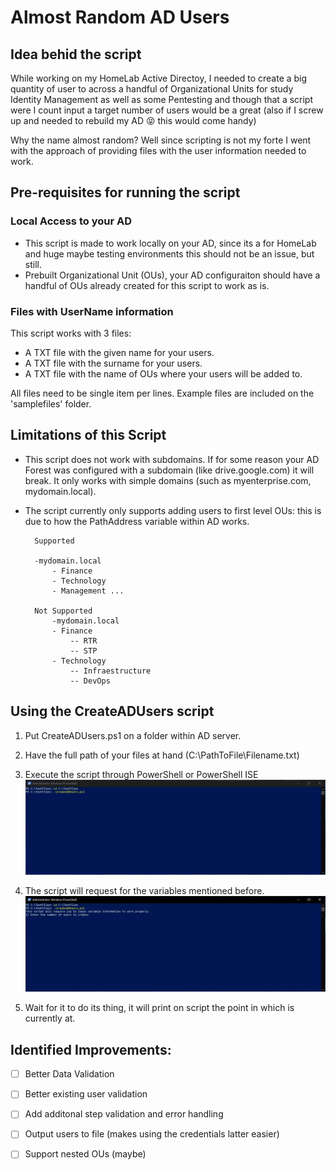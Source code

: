 # Almost Random AD Users

## Idea behid the script
While working on my HomeLab Active Directoy, I needed to create a big quantity of user to across a handful of Organizational Units for study Identity Management as well as some Pentesting and though that a script were I count input a target number of users would be a great (also if I screw up and needed to rebuild my AD :stuck_out_tongue_closed_eyes: this would come handy)

Why the name almost random? Well since scripting is not my forte I went with the approach of providing files with the user information needed to work.

## Pre-requisites for running the script

### Local Access to your AD

- This script is made to work locally on your AD, since its a for HomeLab and huge maybe testing environments this should not be an issue, but still.
- Prebuilt Organizational Unit (OUs), your AD configuraiton should have a handful of OUs already created for this script to work as is.

### Files with UserName information

This script works with 3 files:

- A TXT file with the given name for your users.
- A TXT file with the surname for your users.
- A TXT file with the name of OUs where your users will be added to.

All files need to be single item per lines. Example files are included on the 'samplefiles' folder.

## Limitations of thìs Script

- This script does not work with subdomains. If for some reason your AD Forest was configured with a subdomain (like drive.google.com) it will break. It only works with simple domains (such as myenterprise.com, mydomain.local).
- The script currently only supports adding users to first level OUs: this is due to how the PathAddress variable within AD works.

        Supported

        -mydomain.local
            - Finance
            - Technology
            - Management ...
    
        Not Supported
            -mydomain.local
            - Finance
                -- RTR
                -- STP
            - Technology
                -- Infraestructure
                -- DevOps


## Using the CreateADUsers script

1) Put CreateADUsers.ps1 on a folder within AD server.
2) Have the full path of your files at hand (C:\PathToFile\Filename.txt)
3) Execute the script through PowerShell or PowerShell ISE
    ![StartScript][startscritp]

4) The script will request for the variables mentioned before.
    ![ScriptVars][scriptvars]

5) Wait for it to do its thing, it will print on script the point in which is currently at.


## Identified Improvements:

- [ ] Better Data Validation  
- [ ] Better existing user validation
- [ ] Add additonal step validation and error handling
- [ ] Output users to file (makes using the credentials latter easier)
- [ ] Support nested OUs (maybe)


[startscritp]: img/initatescript.gif
[scriptvars]: img/scriptvariables.gif